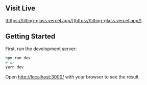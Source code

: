 ## Visit Live

[https://tilting-glass.vercel.app/](https://tilting-glass.vercel.app/)

## Getting Started

First, run the development server:

```bash
npm run dev
# or
yarn dev
```

Open [http://localhost:3000/](http://localhost:3000/) with your browser to see the result.
